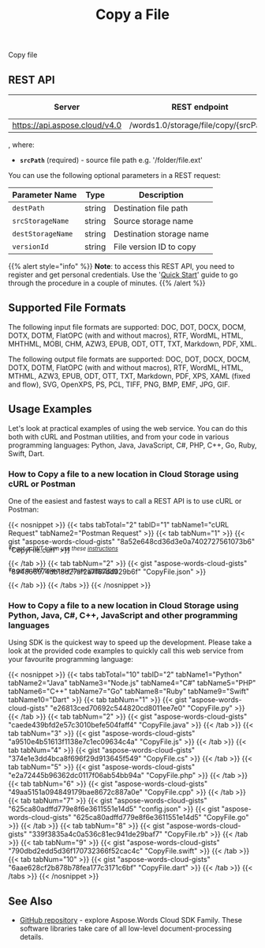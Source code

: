 ﻿---
title: "Copy a File"
type: docs
url: /files-and-storage/copyfile/
description: "Copy a file to a new location in Cloud Storage"
weight: 10
---

Copy file

## REST API

| Server                         | REST endpoint        | HTTP method  |
|--------------------------------|----------------------|--------------|
| https://api.aspose.cloud/v4.0  | /words1.0/storage/file/copy/{srcPath} | PUT         |

, where:

* **`srcPath`** (required) - source file path e.g. '/folder/file.ext'

You can use the following optional parameters in a REST request:

| Parameter Name       | Type   | Description                                                  |
|----------------------|--------|------------------------------------------------------|
| `destPath`           | string | Destination file path                                        |
| `srcStorageName`     | string | Source storage name                                          |
| `destStorageName`    | string | Destination storage name                                     |
| `versionId`          | string | File version ID to copy                                      |




{{% alert style="info" %}}
**Note**: to access this REST API, you need to register and get personal credentials. Use the '[Quick Start](/getting-started/quickstart/)' guide to go through the procedure in a couple of minutes.
{{% /alert %}}


## Supported File Formats

The following input file formats are supported: DOC, DOT, DOCX, DOCM, DOTX, DOTM, FlatOPC (with and without macros), RTF, WordML, HTML, MHTHML, MOBI, CHM, AZW3, EPUB, ODT, OTT, TXT, Markdown, PDF, XML.

The following output file formats are supported: DOC, DOT, DOCX, DOCM, DOTX, DOTM, FlatOPC (with and without macros), RTF, WordML, HTML, MTHML, AZW3, EPUB, ODT, OTT, TXT, Markdown, PDF, XPS, XAML (fixed and flow), SVG, OpenXPS, PS, PCL, TIFF, PNG, BMP, EMF, JPG, GIF.


## Usage Examples

Let's look at practical examples of using the web service. You can do this both with cURL and Postman utilities, and from your code in various programming languages: Python, Java, JavaScript, C#, PHP, C++, Go, Ruby, Swift, Dart.

### How to Copy a file to a new location in Cloud Storage using cURL or Postman

One of the easiest and fastest ways to call a REST API is to use cURL or Postman:

{{< nosnippet >}}
{{< tabs tabTotal="2" tabID="1" tabName1="cURL Request" tabName2="Postman Request" >}}
{{< tab tabNum="1" >}}
{{< gist "aspose-words-cloud-gists" "8a52e648cd36d3e0a7402727561073b6" "CopyFile.curl" >}}

<p style="margin-top:-32px;font-size:80%;font-style:italic">To get a JWT token use these <a href="/words/getting-started/quickstart/">instructions</a></p>

{{< /tab >}}
{{< tab tabNum="2" >}}
{{< gist "aspose-words-cloud-gists" "894866974db18d27af2a7f67dd929b6f" "CopyFile.json" >}}

<p style="margin-top:-32px;font-size:80%;font-style:italic">To get a JWT token use these <a href="/words/getting-started/quickstart/">instructions</a></p>

{{< /tab >}}
{{< /tabs >}}
{{< /nosnippet >}}


### How to Copy a file to a new location in Cloud Storage using Python, Java, C#, C++, JavaScript and other programming languages

Using SDK is the quickest way to speed up the development. Please take a look at the provided code examples to quickly call this web service from your favourite programming language:

{{< nosnippet >}}
{{< tabs tabTotal="10" tabID="2" tabName1="Python" tabName2="Java" tabName3="Node.js" tabName4="C#" tabName5="PHP" tabName6="C++" tabName7="Go" tabName8="Ruby" tabName9="Swift" tabName10="Dart" >}}
{{< tab tabNum="1" >}}
{{< gist "aspose-words-cloud-gists" "e26813ced70692c544820cd8011ee7e0" "CopyFile.py" >}}
{{< /tab >}}
{{< tab tabNum="2" >}}
{{< gist "aspose-words-cloud-gists" "caede439bfd2e57c3010befe504faff4" "CopyFile.java" >}}
{{< /tab >}}
{{< tab tabNum="3" >}}
{{< gist "aspose-words-cloud-gists" "a9510e4b51613f1138e7c1ec09634c4a" "CopyFile.js" >}}
{{< /tab >}}
{{< tab tabNum="4" >}}
{{< gist "aspose-words-cloud-gists" "374e1e3dd4bca8f696f29d913645f549" "CopyFile.cs" >}}
{{< /tab >}}
{{< tab tabNum="5" >}}
{{< gist "aspose-words-cloud-gists" "e2a72445b96362dc0117f06ab54bb94a" "CopyFile.php" >}}
{{< /tab >}}
{{< tab tabNum="6" >}}
{{< gist "aspose-words-cloud-gists" "49aa5151a094849179bae8672c887a0e" "CopyFile.cpp" >}}
{{< /tab >}}
{{< tab tabNum="7" >}}
{{< gist "aspose-words-cloud-gists" "625ca80adffd779e8f6e3611551e14d5" "config.json" >}}
{{< gist "aspose-words-cloud-gists" "625ca80adffd779e8f6e3611551e14d5" "CopyFile.go" >}}
{{< /tab >}}
{{< tab tabNum="8" >}}
{{< gist "aspose-words-cloud-gists" "339f3835a4c0a536c81ec941de29baf7" "CopyFile.rb" >}}
{{< /tab >}}
{{< tab tabNum="9" >}}
{{< gist "aspose-words-cloud-gists" "790dbd2edd5d36f170732366f52cac4c" "CopyFile.swift" >}}
{{< /tab >}}
{{< tab tabNum="10" >}}
{{< gist "aspose-words-cloud-gists" "6aae628cf2b878b78fea177c3171c6bf" "CopyFile.dart" >}}
{{< /tab >}}
{{< /tabs >}}
{{< /nosnippet >}}


## See Also

 * [GitHub repository](https://github.com/aspose-words-cloud) - explore Aspose.Words Cloud SDK Family. These software libraries take care of all low-level document-processing details.


